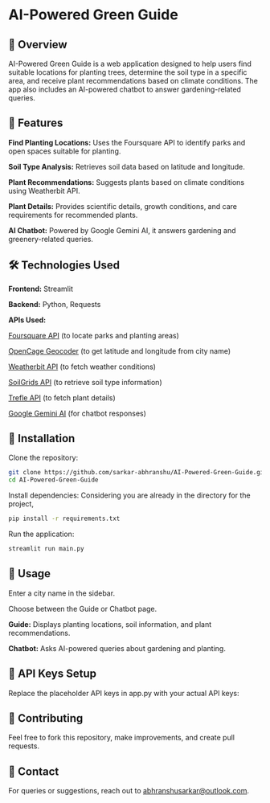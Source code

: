 # AI-Powered Green Guide

## 🌱 Overview

AI-Powered Green Guide is a web application designed to help users find suitable locations for planting trees, determine the soil type in a specific area, and receive plant recommendations based on climate conditions. The app also includes an AI-powered chatbot to answer gardening-related queries.

## 🚀 Features

**Find Planting Locations:** Uses the Foursquare API to identify parks and open spaces suitable for planting.

**Soil Type Analysis:** Retrieves soil data based on latitude and longitude.

**Plant Recommendations:** Suggests plants based on climate conditions using Weatherbit API.

**Plant Details:** Provides scientific details, growth conditions, and care requirements for recommended plants.

**AI Chatbot:** Powered by Google Gemini AI, it answers gardening and greenery-related queries.

## 🛠️ Technologies Used

**Frontend:** Streamlit

**Backend:** Python, Requests

**APIs Used:**

[Foursquare API](https://location.foursquare.com/developer/) (to locate parks and planting areas)

[OpenCage Geocoder](https://opencagedata.com/) (to get latitude and longitude from city name)

[Weatherbit API](https://www.weatherbit.io/) (to fetch weather conditions)

[SoilGrids API](https://soilgrids.org/) (to retrieve soil type information)

[Trefle API](https://trefle.io/) (to fetch plant details)

[Google Gemini AI](https://ai.google.dev/) (for chatbot responses)

## 🔧 Installation

Clone the repository:
```sh
git clone https://github.com/sarkar-abhranshu/AI-Powered-Green-Guide.git
cd AI-Powered-Green-Guide
```
Install dependencies:
Considering you are already in the directory for the project,
```sh
pip install -r requirements.txt
```
Run the application:
```sh
streamlit run main.py
```

## 📌 Usage

Enter a city name in the sidebar.

Choose between the Guide or Chatbot page.

**Guide:** Displays planting locations, soil information, and plant recommendations.

**Chatbot:** Asks AI-powered queries about gardening and planting.

## 📜 API Keys Setup

Replace the placeholder API keys in app.py with your actual API keys:

## 🤝 Contributing

Feel free to fork this repository, make improvements, and create pull requests.

## 📧 Contact

For queries or suggestions, reach out to abhranshusarkar@outlook.com.
